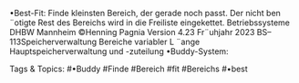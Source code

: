 •Best-Fit:
Finde kleinsten Bereich, der gerade noch passt.
Der nicht ben ¨otigte Rest des Bereichs wird in die Freiliste eingekettet.
Betriebssysteme DHBW Mannheim ©Henning Pagnia Version 4.23 Fr¨uhjahr 2023 BS–113Speicherverwaltung Bereiche variabler L ¨ange Hauptspeicherverwaltung und -zuteilung
•Buddy-System:

   Tags & Topics:
   #•Buddy
   #Finde
   #Bereich
   #fit
   #Bereichs
   #•best
